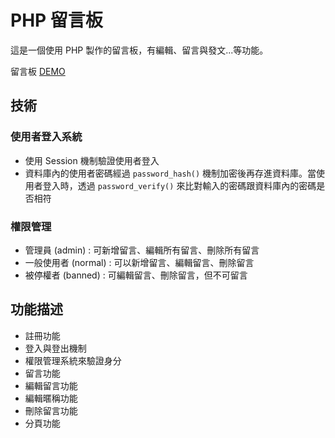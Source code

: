 # PHP 留言板
 這是一個使用 PHP 製作的留言板，有編輯、留言與發文...等功能。
 
 留言板 [DEMO](http://mentor-program.co/mtr04group4/bryan9411/week11/hw1/index.php)

## 技術
### 使用者登入系統
* 使用 Session 機制驗證使用者登入
* 資料庫內的使用者密碼經過 `password_hash()` 機制加密後再存進資料庫。當使用者登入時，透過 `password_verify()` 來比對輸入的密碼跟資料庫內的密碼是否相符

### 權限管理
* 管理員 (admin) : 可新增留言、編輯所有留言、刪除所有留言
* 一般使用者 (normal) : 可以新增留言、編輯留言、刪除留言
* 被停權者 (banned) : 可編輯留言、刪除留言，但不可留言

## 功能描述

* 註冊功能
* 登入與登出機制
* 權限管理系統來驗證身分
* 留言功能
* 編輯留言功能
* 編輯暱稱功能
* 刪除留言功能
* 分頁功能
